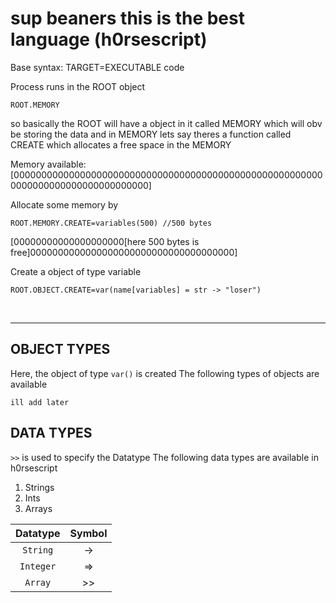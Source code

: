 # sup beaners this is the best language (h0rsescript)

Base syntax:
TARGET=EXECUTABLE code

Process runs in the ROOT object
```
ROOT.MEMORY
```
so basically the ROOT will have a object in it called MEMORY 
which will obv be storing the data
and in MEMORY lets say theres a function called CREATE
which allocates a free space in the MEMORY

Memory available:
[000000000000000000000000000000000000000000000000000000000000000000000000000000000]

Allocate some memory by
```
ROOT.MEMORY.CREATE=variables(500) //500 bytes
```

[00000000000000000000[here 500 bytes is free]0000000000000000000000000000000000000]

Create a object of type variable

```
ROOT.OBJECT.CREATE=var(name[variables] = str -> "loser")
```
<br>

***

## **OBJECT TYPES**
Here, the object of type `var()` is created
The following types of objects are available 
 
```
ill add later
``` 

## **DATA TYPES**
`>>` is used to specify the Datatype
The following data types are available in h0rsescript

1) Strings
2) Ints
3) Arrays

| Datatype  | Symbol |
| :-------: | :----: |
| `String`  | ->     |
| `Integer` | =>     |
| `Array`   | >>     |